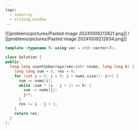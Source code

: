 ```yaml
---
tags:
  - subarray
  - sliding_window
---
```

![[problems/pictures/Pasted image 20241009212821.png]]
![[problems/pictures/Pasted image 20241009212834.png]]

```c++
template <typename T> using vec = std::vector<T>;

class Solution {
public:
  long long countSubarrays(vec<int> &nums, long long k) {
    long long sum = 0, res = 0;
    for (int i = 0, j = 0; i < nums.size(); i++) {
      sum += nums[i];
      while (sum * (i - j + 1) >= k) {
	    sum -= nums[j];
	    j++;
      }
      res += i - j + 1;
    }
    return res;
  }
};
```